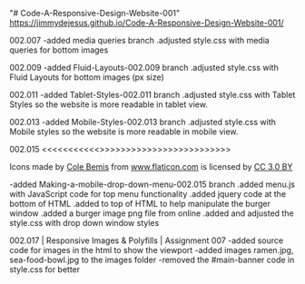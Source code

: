 "# Code-A-Responsive-Design-Website-001"
https://jimmydejesus.github.io/Code-A-Responsive-Design-Website-001/

002.007
-added media queries branch
 .adjusted style.css with media queries for bottom images

002.009
 -added Fluid-Layouts-002.009 branch
  .adjusted style.css with  Fluid Layouts for bottom images (px size)

002.011
  -added Tablet-Styles-002.011 branch
   .adjusted style.css with Tablet Styles so the website is more readable
    in tablet view.

002.013
  -added Mobile-Styles-002.013 branch
   .adjusted style.css with Mobile styles so the website is more readable in mobile view.


002.015
<<<<<<<<<<<<Link to the image for the burger icon>>>>>>>>>>>>>>>>>>>>>>>>>>
  <div>Icons made by <a href="https://www.flaticon.com/authors/cole-bemis" title="Cole Bemis">Cole Bemis</a> from <a href="https://www.flaticon.com/" 			    title="Flaticon">www.flaticon.com</a> is licensed by <a href="http://creativecommons.org/licenses/by/3.0/" 			    title="Creative Commons BY 3.0" target="_blank">CC 3.0 BY</a></div>

  -added Making-a-mobile-drop-down-menu-002.015 branch
    .added menu.js with JavaScript code for top menu functionality
    .added jquery code at the bottom of HTML
    .added <a class="burger-nav"></a> to top of HTML to help manipulate the burger window
    .added a burger image png file from online
    .added and adjusted the style.css with drop down window styles

002.017 | Responsive Images & Polyfills | Assignment 007
    -added source code for images in the html to show the viewport
    -added images ramen.jpg, sea-food-bowl.jpg to the images folder
    -removed the #main-banner code in style.css for better 
